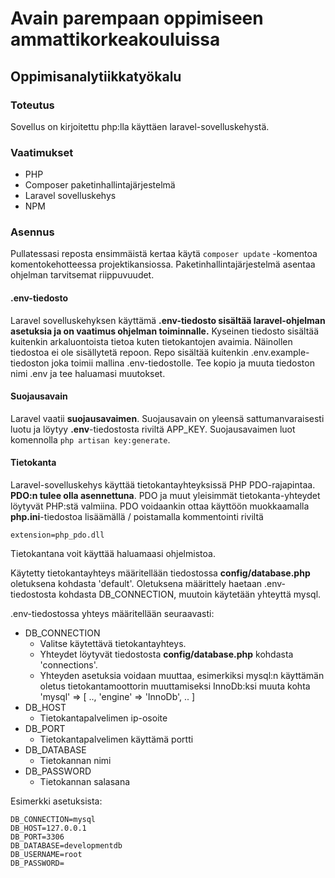 ﻿# Avain parempaan oppimiseen ammattikorkeakouluissa
## Oppimisanalytiikkatyökalu

### Toteutus
Sovellus on kirjoitettu php:lla käyttäen laravel-sovelluskehystä.

### Vaatimukset
* PHP
* Composer paketinhallintajärjestelmä
* Laravel sovelluskehys
* NPM

### Asennus

Pullatessasi reposta ensimmäistä kertaa käytä `composer update` -komentoa komentokehotteessa projektikansiossa. Paketinhallintajärjestelmä asentaa ohjelman tarvitsemat riippuvuudet.

#### .env-tiedosto
Laravel sovelluskehyksen käyttämä **.env-tiedosto sisältää laravel-ohjelman asetuksia ja on vaatimus ohjelman toiminnalle.** Kyseinen tiedosto sisältää kuitenkin arkaluontoista tietoa kuten tietokantojen avaimia. Näinollen tiedostoa ei ole sisällytetä repoon. Repo sisältää kuitenkin .env.example-tiedoston joka toimii mallina .env-tiedostolle. Tee kopio ja muuta tiedoston nimi .env ja tee haluamasi muutokset.

#### Suojausavain
Laravel vaatii **suojausavaimen**. Suojausavain on yleensä sattumanvaraisesti luotu ja löytyy **.env**-tiedostosta riviltä APP_KEY. Suojausavaimen luot komennolla `php artisan key:generate`.

#### Tietokanta
Laravel-sovelluskehys käyttää tietokantayhteyksissä PHP PDO-rajapintaa. **PDO:n tulee olla asennettuna**.
PDO ja muut yleisimmät tietokanta-yhteydet löytyvät PHP:stä valmiina.
PDO voidaankin ottaa käyttöön muokkaamalla **php.ini**-tiedostoa lisäämällä / poistamalla kommentointi riviltä

`extension=php_pdo.dll`

Tietokantana voit käyttää haluamaasi ohjelmistoa.

Käytetty tietokantayhteys määritellään tiedostossa **config/database.php** oletuksena kohdasta 'default'.
Oletuksena määrittely haetaan .env-tiedostosta kohdasta DB_CONNECTION, muutoin käytetään yhteyttä mysql.

.env-tiedostossa yhteys määritellään seuraavasti:

* DB_CONNECTION
  + Valitse käytettävä tietokantayhteys.
  + Yhteydet löytyvät tiedostosta **config/database.php** kohdasta 'connections'.
  + Yhteyden asetuksia voidaan muuttaa, esimerkiksi mysql:n käyttämän oletus tietokantamoottorin muuttamiseksi InnoDb:ksi muuta kohta 'mysql' => [ .., 'engine' => 'InnoDb', .. ] 
* DB_HOST
  + Tietokantapalvelimen ip-osoite
* DB_PORT
  + Tietokantapalvelimen käyttämä portti
* DB_DATABASE
  + Tietokannan nimi
* DB_PASSWORD
  + Tietokannan salasana

Esimerkki asetuksista:

~~~~
DB_CONNECTION=mysql  
DB_HOST=127.0.0.1  
DB_PORT=3306  
DB_DATABASE=developmentdb  
DB_USERNAME=root  
DB_PASSWORD=
~~~~